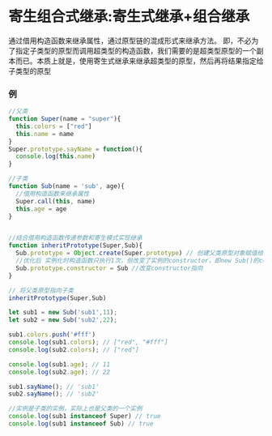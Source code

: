 # <a name="寄生组合式继承">寄生组合式继承:寄生式继承+组合继承</a>
通过借用构造函数来继承属性，通过原型链的混成形式来继承方法。
即，不必为了指定子类型的原型而调用超类型的构造函数，我们需要的是超类型原型的一个副本而已。本质上就是，使用寄生式继承来继承超类型的原型，然后再将结果指定给子类型的原型

### 例
```js
//父类
function Super(name = "super"){
  this.colors = ["red"]
  this.name = name
}
Super.prototype.sayName = function(){
  console.log(this.name)
}

//子类
function Sub(name = 'sub', age){
  //借用构造函数来继承属性
  Super.call(this, name)
  this.age = age
}


//结合借用构造函数传递参数和寄生模式实现继承
function inheritPrototype(Super,Sub){
  Sub.prototype = Object.create(Super.prototype) // 创建父类原型对象赋值给子类的原型
  //优化后 实例化时构造函数只执行1次，但改变了实例的constructor，即new Sub()的constuctor 指向 Super;由此无法判断实例的构造函数(实例由谁直接实例化的)，需手动改变constructor指向
  Sub.prototype.constructor = Sub //改变constructor指向
}

// 将父类原型指向子类
inheritPrototype(Super,Sub)

let sub1 = new Sub('sub1',11);
let sub2 = new Sub('sub2',22);

sub1.colors.push('#fff')
console.log(sub1.colors); // ["red", "#fff"]
console.log(sub2.colors); // ["red"]

console.log(sub1.age); // 11
console.log(sub2.age); // 22

sub1.sayName(); // 'sub1'
sub2.sayName(); // 'sub2'  

//实例是子类的实例，实际上也是父类的一个实例
console.log(sub1 instanceof Super) // true
console.log(sub1 instanceof Sub) // true
```
